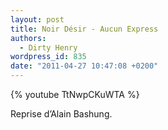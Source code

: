 ```yaml
---
layout: post
title: Noir Désir - Aucun Express
authors:
  - Dirty Henry
wordpress_id: 835
date: "2011-04-27 10:47:08 +0200"
---
```


{% youtube TtNwpCKuWTA %}

Reprise d’Alain Bashung.
